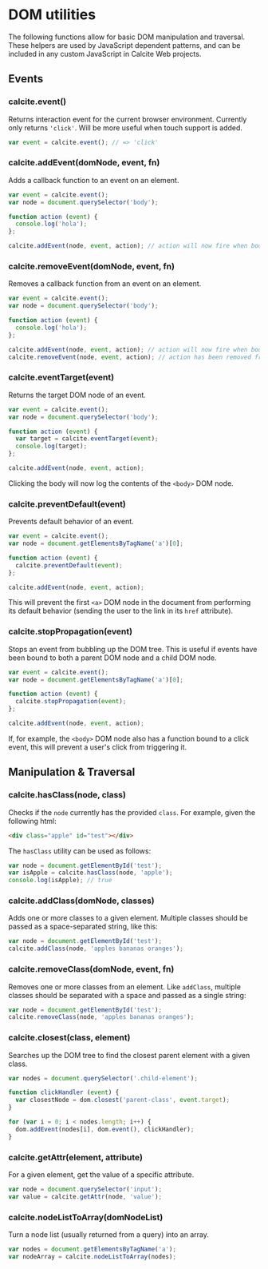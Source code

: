 # DOM utilities

The following functions allow for basic DOM manipulation and traversal. These helpers are used by JavaScript dependent patterns, and can be included in any custom JavaScript in Calcite Web projects.

## Events

### calcite.event()

Returns interaction event for the current browser environment. Currently only returns `'click'`. Will be more useful when touch support is added.

```js
var event = calcite.event(); // => 'click'
```

### calcite.addEvent(domNode, event, fn)

Adds a callback function to an event on an element.

```js
var event = calcite.event();
var node = document.querySelector('body');

function action (event) {
  console.log('hola');
};

calcite.addEvent(node, event, action); // action will now fire when body is clicked
```

### calcite.removeEvent(domNode, event, fn)

Removes a callback function from an event on an element.

```js
var event = calcite.event();
var node = document.querySelector('body');

function action (event) {
  console.log('hola');
};

calcite.addEvent(node, event, action); // action will now fire when body is clicked
calcite.removeEvent(node, event, action); // action has been removed from body click event
```

### calcite.eventTarget(event)

Returns the target DOM node of an event.

```js
var event = calcite.event();
var node = document.querySelector('body');

function action (event) {
  var target = calcite.eventTarget(event);
  console.log(target);
};

calcite.addEvent(node, event, action);
```

Clicking the body will now log the contents of the `<body>` DOM node.

### calcite.preventDefault(event)

Prevents default behavior of an event.

```js
var event = calcite.event();
var node = document.getElementsByTagName('a')[0];

function action (event) {
  calcite.preventDefault(event);
};

calcite.addEvent(node, event, action);
```

This will prevent the first `<a>` DOM node in the document from performing its default behavior (sending the user to the link in its `href` attribute).

### calcite.stopPropagation(event)

Stops an event from bubbling up the DOM tree. This is useful if events have been bound to both a parent DOM node and a child DOM node.

```js
var event = calcite.event();
var node = document.getElementsByTagName('a')[0];

function action (event) {
  calcite.stopPropagation(event);
};

calcite.addEvent(node, event, action);
```

If, for example, the `<body>` DOM node also has a function bound to a click event, this will prevent a user's click from triggering it.

## Manipulation & Traversal

### calcite.hasClass(node, class)

Checks if the `node` currently has the provided `class`. For example, given the following html:

```html
<div class="apple" id="test"></div>
```

The `hasClass` utility can be used as follows:

```js
var node = document.getElementById('test');
var isApple = calcite.hasClass(node, 'apple');
console.log(isApple); // true
```

### calcite.addClass(domNode, classes)

Adds one or more classes to a given element. Multiple classes should be passed as a space-separated string, like this:

```js
var node = document.getElementById('test');
calcite.addClass(node, 'apples bananas oranges');
```

### calcite.removeClass(domNode, event, fn)

Removes one or more classes from an element. Like `addClass`, multiple classes should be separated with a space and passed as a single string:

```js
var node = document.getElementById('test');
calcite.removeClass(node, 'apples bananas oranges');
```

### calcite.closest(class, element)

Searches up the DOM tree to find the closest parent element with a given class.

```js
var nodes = document.querySelector('.child-element');

function clickHandler (event) {
  var closestNode = dom.closest('parent-class', event.target);
}

for (var i = 0; i < nodes.length; i++) {
  dom.addEvent(nodes[i], dom.event(), clickHandler);
}
```

### calcite.getAttr(element, attribute)

For a given element, get the value of a specific attribute.

```js
var node = document.querySelector('input');
var value = calcite.getAttr(node, 'value');
```

### calcite.nodeListToArray(domNodeList)

Turn a node list (usually returned from a query) into an array.

```js
var nodes = document.getElementsByTagName('a');
var nodeArray = calcite.nodeListToArray(nodes);
```

